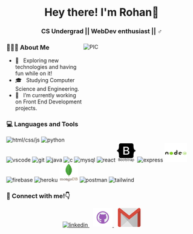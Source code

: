 <h1 align="center">Hey there! I'm Rohan👋 </h1>
 <h3 align="center"> CS Undergrad || WebDev enthusiast || ♂ </h3>
 <div>
 <img align="right" alt="PIC" width="300px" height="250px" src="https://raw.githubusercontent.com/demartini/demartini/master/code.gif" />
 <div align="left"> 
  <h3> 👨🏻‍💻 About Me </h3>
  
  - 🤔 &nbsp; Exploring new technologies and having fun while on it!
  - 🎓 &nbsp; Studying Computer Science and Engineering.    
  - 💼 &nbsp; I’m currently working on Front End Development projects.
  </div> 
  </div>

  <div>
    <h3> 💻 Languages and Tools </h3>
    <p>
    <img src="https://user-images.githubusercontent.com/30186107/29488525-f55a69d0-84da-11e7-8a39-5476f663b5eb.png" alt="html/css/js" width="110">
    <img src="https://i.giphy.com/media/LMt9638dO8dftAjtco/200.webp" alt="python"  width="50" height="50">
    <img src="https://i.giphy.com/media/IdyAQJVN2kVPNUrojM/200.webp" alt="vscode" width="50" height="50">
    <img src="https://media.giphy.com/media/kH1DBkPNyZPOk0BxrM/giphy.gif" alt="git" width="100" height="50">
    <img src="https://cdn-icons-png.flaticon.com/512/5968/5968282.png" alt="java" width="50" height="50">
    <img src="https://img.icons8.com/color/512/c-programming.png" alt="c" width="50" height="50">
    <img src="https://camo.githubusercontent.com/f85f882cb31eeaeee657ec955313015c30378e8f56c3dc2f06933b617a276cfd/68747470733a2f2f77372e706e6777696e672e636f6d2f706e67732f3734372f3739382f706e672d7472616e73706172656e742d6d7973716c2d6c6f676f2d6d7973716c2d64617461626173652d7765622d646576656c6f706d656e742d636f6d70757465722d736f6674776172652d646f6c7068696e2d6d6172696e652d6d616d6d616c2d616e696d616c732d746578742d7468756d626e61696c2e706e67" alt="mysql" width="50" height="50">
    <img src="https://global-uploads.webflow.com/618fa90c201104b94458e1fb/6299f18349b8304b2427860a_FP0RnJQZi0ZELYsIYPD8LGQ32iywLflse728ZTmTapBqwFUao__86XpjAZGKUbHUIDQjXZ4OrPuBr1zgf0wk_Kef539Ki1GFWnT9K3qCnz0T5z0IYtp4rX-ZxBu7A09Gwg2-gLu9EcXJF6YzSQ.gif" alt="react" width="75" height="50">
     <img src="https://raw.githubusercontent.com/devicons/devicon/master/icons/bootstrap/bootstrap-plain-wordmark.svg" alt="bootstrap" width="50" height="50"/>
     <img src="https://w7.pngwing.com/pngs/925/447/png-transparent-express-js-node-js-javascript-mongodb-node-js-text-trademark-logo.png" alt="express" width="50" height="50"/>
     <img src="https://raw.githubusercontent.com/devicons/devicon/master/icons/nodejs/nodejs-original-wordmark.svg" alt="nodejs" width="60" height="50"/>
     <img src="https://www.vectorlogo.zone/logos/firebase/firebase-icon.svg" alt="firebase" width="50" height="50"/>
     <img src="https://www.vectorlogo.zone/logos/heroku/heroku-icon.svg" alt="heroku" width="50" height="50"/>
     <img src="https://raw.githubusercontent.com/devicons/devicon/master/icons/mongodb/mongodb-original-wordmark.svg" alt="mongodb" width="50" height="50"/>
     <img src="https://www.vectorlogo.zone/logos/getpostman/getpostman-icon.svg" alt="postman" width="50" height="50"/>
     <img src="https://www.vectorlogo.zone/logos/tailwindcss/tailwindcss-icon.svg" alt="tailwind" width="50" height="50"/>
  </div> 

  <div>
      <h3>🤝 Connect with me!👇</h3>
      <div align="center">
      <a href="https://www.linkedin.com/in/rohan-kabadi-a37987221/">
      <img src="https://cdn-icons-png.flaticon.com/512/174/174857.png" width="50" height="50" alt="linkedin">
      </a>
      &ensp;
        <a href="https://github.com/rohankbd">
          <img src="media/github.png" width="50" height="50" alt="github">
        </a>
      &ensp;
        <a href="mailto:rohankbd.1@gmail.com">
          <img src="media/gmail.png" width="60" height="50" alt="github">
        </a>
      </div>
  </div>
